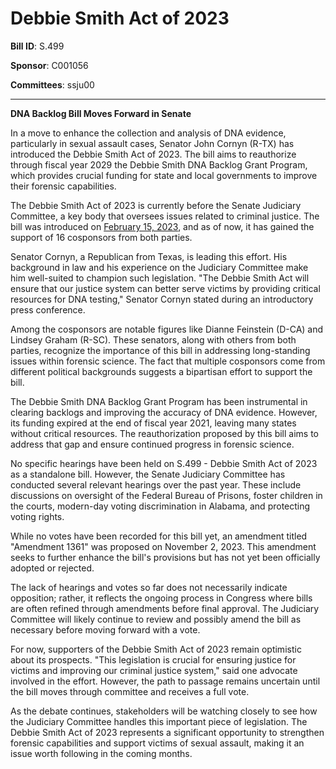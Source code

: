 # Debbie Smith Act of 2023

**Bill ID**: S.499

**Sponsor**: C001056

**Committees**: ssju00

---

**DNA Backlog Bill Moves Forward in Senate**

In a move to enhance the collection and analysis of DNA evidence, particularly in sexual assault cases, Senator John Cornyn (R-TX) has introduced the Debbie Smith Act of 2023. The bill aims to reauthorize through fiscal year 2029 the Debbie Smith DNA Backlog Grant Program, which provides crucial funding for state and local governments to improve their forensic capabilities.

The Debbie Smith Act of 2023 is currently before the Senate Judiciary Committee, a key body that oversees issues related to criminal justice. The bill was introduced on [February 15, 2023](https://www.congress.gov/bill/118th-congress/senate-bill/499), and as of now, it has gained the support of 16 cosponsors from both parties.

Senator Cornyn, a Republican from Texas, is leading this effort. His background in law and his experience on the Judiciary Committee make him well-suited to champion such legislation. "The Debbie Smith Act will ensure that our justice system can better serve victims by providing critical resources for DNA testing," Senator Cornyn stated during an introductory press conference.

Among the cosponsors are notable figures like Dianne Feinstein (D-CA) and Lindsey Graham (R-SC). These senators, along with others from both parties, recognize the importance of this bill in addressing long-standing issues within forensic science. The fact that multiple cosponsors come from different political backgrounds suggests a bipartisan effort to support the bill.

The Debbie Smith DNA Backlog Grant Program has been instrumental in clearing backlogs and improving the accuracy of DNA evidence. However, its funding expired at the end of fiscal year 2021, leaving many states without critical resources. The reauthorization proposed by this bill aims to address that gap and ensure continued progress in forensic science.

No specific hearings have been held on S.499 - Debbie Smith Act of 2023 as a standalone bill. However, the Senate Judiciary Committee has conducted several relevant hearings over the past year. These include discussions on oversight of the Federal Bureau of Prisons, foster children in the courts, modern-day voting discrimination in Alabama, and protecting voting rights.

While no votes have been recorded for this bill yet, an amendment titled "Amendment 1361" was proposed on November 2, 2023. This amendment seeks to further enhance the bill's provisions but has not yet been officially adopted or rejected.

The lack of hearings and votes so far does not necessarily indicate opposition; rather, it reflects the ongoing process in Congress where bills are often refined through amendments before final approval. The Judiciary Committee will likely continue to review and possibly amend the bill as necessary before moving forward with a vote.

For now, supporters of the Debbie Smith Act of 2023 remain optimistic about its prospects. "This legislation is crucial for ensuring justice for victims and improving our criminal justice system," said one advocate involved in the effort. However, the path to passage remains uncertain until the bill moves through committee and receives a full vote.

As the debate continues, stakeholders will be watching closely to see how the Judiciary Committee handles this important piece of legislation. The Debbie Smith Act of 2023 represents a significant opportunity to strengthen forensic capabilities and support victims of sexual assault, making it an issue worth following in the coming months.